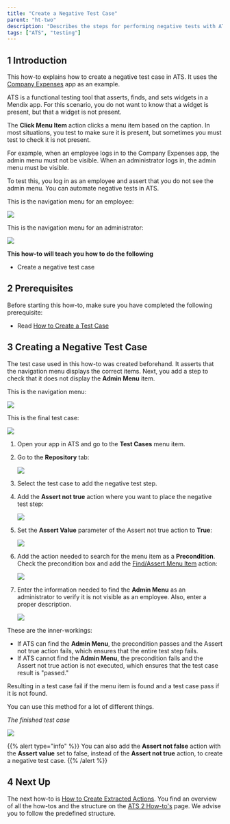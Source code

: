 ```yaml
---
title: "Create a Negative Test Case"
parent: "ht-two"
description: "Describes the steps for performing negative tests with ATS."
tags: ["ATS", "testing"]
---
```


## 1 Introduction

This how-to explains how to create a negative test case in ATS. It uses the [Company Expenses](https://appstore.home.mendix.com/link/app/240/) app as an example.

ATS is a functional testing tool that asserts, finds, and sets widgets in a Mendix app. For this scenario, you do not want to know that a widget is present, but that a widget is not present.

The **Click Menu Item** action clicks a menu item based on the caption. In most situations, you test to make sure it is present, but sometimes you must test to check it is not present.

For example, when an employee logs in to the Company Expenses app, the admin menu must not be visible. When an administrator logs in, the admin menu must be visible. 

To test this, you log in as an employee and assert that you do not see the admin menu. You can automate negative tests in ATS.

This is the navigation menu for an employee:

![](attachments/ht-two-create-a-negative-test-case/navigation-menu-employee-company-expenses-app.png)

This is the navigation menu for an administrator:

![](attachments/ht-two-create-a-negative-test-case/navigation-menu-administrator-company-expenses-app.png)

**This how-to will teach you how to do the following**

* Create a negative test case

## 2 Prerequisites

Before starting this how-to, make sure you have completed the following prerequisite:

* Read [How to Create a Test Case](ht-two-create-a-test-case)

## 3 Creating a Negative Test Case

The test case used in this how-to was created beforehand. It asserts that the navigation menu displays the correct items. Next, you add a step to check that it does not display the **Admin Menu** item.

This is the navigation menu:

![](attachments/ht-two-create-a-negative-test-case/navigation-menu-employee-company-expenses-app.png)

This is the final test case:

![](attachments/ht-two-create-a-negative-test-case/negative-test-case.png)

1. Open your app in ATS and go to the **Test Cases** menu item.
2.  Go to the **Repository** tab:

	![](attachments/ht-two-create-a-negative-test-case/go-to-repository.png)

3. Select the test case to add the negative test step.
4.  Add the **Assert not true** action where you want to place the negative test step:

	![](attachments/ht-two-create-a-negative-test-case/Assert_not_true_step_added.png)

5.  Set the **Assert Value** parameter of the Assert not true action to **True**:

	![](attachments/ht-two-create-a-negative-test-case/set-to-true.png)

6.  Add the action needed to search for the menu item as a **Precondition**. Check the precondition box and add the [Find/Assert Menu Item](rg-one-findassert-menu-item) action:

	![](attachments/ht-two-create-a-negative-test-case/add-findassert-menu-item-as-precondition-2.png)

7.  Enter the information needed to find the **Admin Menu** as an administrator to verify it is not visible as an employee. Also, enter a proper description.

	![](attachments/ht-two-create-a-negative-test-case/negative-test-step-finished-2.png)

These are the inner-workings:

* If ATS can find the **Admin Menu**, the precondition passes and the Assert not true action fails, which ensures that the entire test step fails.
* If ATS cannot find the **Admin Menu**, the precondition fails and the Assert not true action is not executed, which ensures that the test case result is "passed."

Resulting in a test case fail if the menu item is found and a test case pass if it is not found. 

You can use this method for a lot of different things. 

_The finished test case_

![](attachments/ht-two-create-a-negative-test-case/the-finished-test-case.png)

 {{% alert type="info" %}}
You can also add the **Assert not false** action with the **Assert value** set to false, instead of the **Assert not true** action, to create a negative test case.
  {{% /alert %}}

## 4 Next Up

The next how-to is [How to Create Extracted Actions](ht-two-create-extracted-actions). You find an overview of all the how-tos and the structure on the [ATS 2 How-to's](ht-two) page. We advise you to follow the predefined structure.
